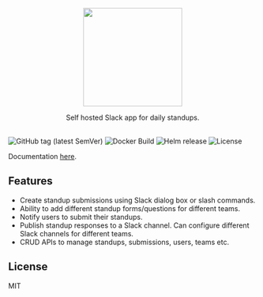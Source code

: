 
<p align="center"><img src="https://i.imgur.com/ChfWvOO.png" width="200px"/></p>

<div align="center">Self hosted Slack app for daily standups.</div></br>

![GitHub tag (latest SemVer)](https://img.shields.io/github/v/tag/vipul-sharma20/slate?style=flat-square)
![Docker Build](https://github.com/vipul-sharma20/slate/actions/workflows/docker-build.yml/badge.svg)
![Helm release](https://github.com/vipul-sharma20/slate/actions/workflows/release.yml/badge.svg)
![License](https://img.shields.io/github/license/vipul-sharma20/slate?style=flat-square)

Documentation [here][documentation].

## Features

- Create standup submissions using Slack dialog box or slash commands.
- Ability to add different standup forms/questions for different teams.
- Notify users to submit their standups.
- Publish standup responses to a Slack channel. Can configure different Slack
  channels for different teams.
- CRUD APIs to manage standups, submissions, users, teams etc.

## License

MIT

[documentation]: https://vipul-sharma20.github.io/slate/
